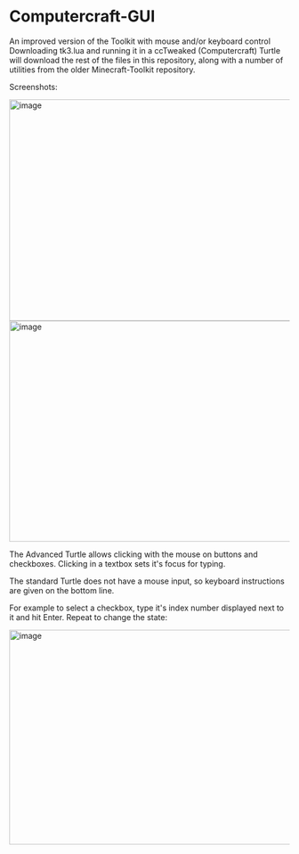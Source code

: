 # Computercraft-GUI
An improved version of the Toolkit with mouse and/or keyboard control
Downloading tk3.lua and running it in a ccTweaked (Computercraft) Turtle will download the rest of the files in this repository, along with a number of utilities from the older Minecraft-Toolkit repository.

Screenshots:

<img width="751" height="397" alt="image" src="https://github.com/user-attachments/assets/5b2a7241-7111-4556-a5e7-3001f991b7ed" />

<img width="756" height="396" alt="image" src="https://github.com/user-attachments/assets/70619eeb-aa16-4621-bf2f-186dbae58eba" />

The Advanced Turtle allows clicking with the mouse on buttons and checkboxes. Clicking in a textbox sets it's focus for typing.

The standard Turtle does not have a mouse input, so keyboard instructions are given on the bottom line.

For example to select a checkbox, type it's index number displayed next to it and hit Enter. Repeat to change the state:

<img width="746" height="385" alt="image" src="https://github.com/user-attachments/assets/36747da7-69ab-4b0b-b45b-8c700d3fb296" />




